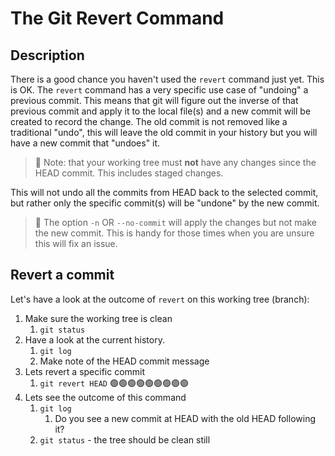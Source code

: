 # The Git Revert Command

## Description

There is a good chance you haven't used the `revert` command just yet. This is
OK. The `revert` command has a very specific use case of "undoing" a previous
commit. This means that git will figure out the inverse of that previous commit
and apply it to the local file(s) and a new commit will be created to record
the change. The old commit is not removed like a traditional "undo", this will
leave the old commit in your history but you will have a new commit that
"undoes" it.

> 🔴 Note: that your working tree must **not** have any changes since the HEAD
> commit. This includes staged changes.

This will not undo all the commits from HEAD back to the selected
commit, but rather only the specific commit(s) will be "undone" by the new
commit.

> 🔵 The option `-n` OR `--no-commit` will apply the changes but not make the
> new commit. This is handy for those times when you are unsure this will fix
> an issue.

## Revert a commit

Let's have a look at the outcome of `revert` on this working tree (branch):

1. Make sure the working tree is clean
   1. `git status`
2. Have a look at the current history.
   1. `git log`
   2. Make note of the HEAD commit message
3. Lets revert a specific commit
   1. `git revert HEAD` 🟢🟢🟢🟢🟢🟢🟢🟢🟢
4. Lets see the outcome of this command
   1. `git log`
      1. Do you see a new commit at HEAD with the old HEAD following it?
   2. `git status` - the tree should be clean still
